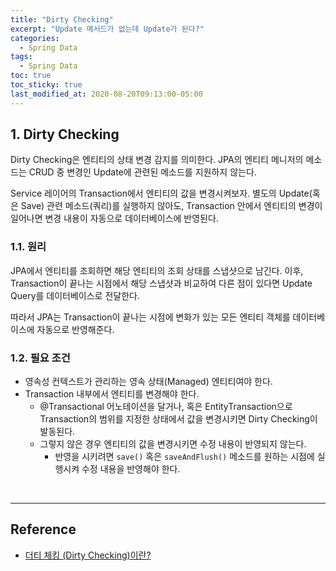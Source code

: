 ```yaml
---
title: "Dirty Checking"
excerpt: "Update 메서드가 없는데 Update가 된다?"
categories:
  - Spring Data
tags:
  - Spring Data
toc: true
toc_sticky: true
last_modified_at: 2020-08-20T09:13:00-05:00
---
```


## 1. Dirty Checking

Dirty Checking은 엔티티의 상태 변경 감지를 의미한다. JPA의 엔티티 메니저의 메소드는 CRUD 중 변경인 Update에 관련된 메소드를 지원하지 않는다.

Service 레이어의 Transaction에서 엔티티의 값을 변경시켜보자. 별도의 Update(혹은 Save) 관련 메소드(쿼리)를 실행하지 않아도, Transaction 안에서 엔티티의 변경이 일어나면 변경 내용이 자동으로 데이터베이스에 반영된다.

### 1.1. 원리

JPA에서 엔티티를 조회하면 해당 엔티티의 조회 상태를 스냅샷으로 남긴다. 이후, Transaction이 끝나는 시점에서 해당 스냅샷과 비교하여 다른 점이 있다면 Update Query를 데이터베이스로 전달한다.

따라서 JPA는 Transaction이 끝나는 시점에 변화가 있는 모든 엔티티 객체를 데이터베이스에 자동으로 반영해준다.

### 1.2. 필요 조건

* 영속성 컨텍스트가 관리하는 영속 상태(Managed) 엔티티여야 한다.
* Transaction 내부에서 엔티티를 변경해야 한다.
  * @Transactional 어노테이션을 달거나, 혹은 EntityTransaction으로 Transaction의 범위를 지정한 상태에서 값을 변경시키면 Dirty Checking이 발동된다.
  * 그렇지 않은 경우 엔티티의 값을 변경시키면 수정 내용이 반영되지 않는다.
    * 반영을 시키려면 ``save()`` 혹은 ``saveAndFlush()`` 메소드를 원하는 시점에 실행시켜 수정 내용을 반영해야  한다.

<br>

---

## Reference

* [더티 체킹 (Dirty Checking)이란?](https://jojoldu.tistory.com/415)

